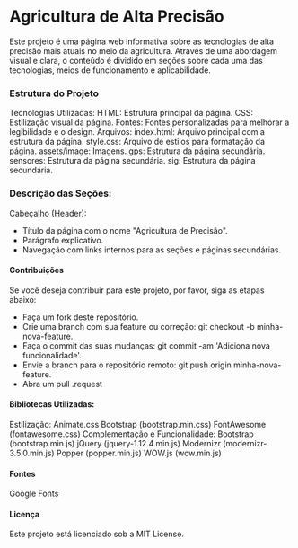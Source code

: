 # Agricultura de Alta Precisão
Este projeto é uma página web informativa sobre as tecnologias de alta precisão mais atuais no meio da agricultura. Através de uma abordagem visual e clara, o conteúdo é dividido em seções sobre cada uma das tecnologias, meios de funcionamento e aplicabilidade. 

### Estrutura do Projeto
Tecnologias Utilizadas:
HTML: Estrutura principal da página.
CSS: Estilização visual da página.
Fontes: Fontes personalizadas para melhorar a legibilidade e o design.
Arquivos:
index.html: Arquivo principal com a estrutura da página.
style.css: Arquivo de estilos para formatação da página.
assets/image: Imagens.
gps: Estrutura da página secundária.
sensores: Estrutura da página secundária.
sig: Estrutura da página secundária.

### Descrição das Seções:
Cabeçalho (Header):
* Título da página com o nome "Agricultura de Precisão".
* Parágrafo explicativo.
* Navegação com links internos para as seções e páginas secundárias.

#### Contribuições
Se você deseja contribuir para este projeto, por favor, siga as etapas abaixo:
* Faça um fork deste repositório.
* Crie uma branch com sua feature ou correção: git checkout -b minha-nova-feature.
* Faça o commit das suas mudanças: git commit -am 'Adiciona nova funcionalidade'.
* Envie a branch para o repositório remoto: git push origin minha-nova-feature.
* Abra um pull .request

#### Bibliotecas Utilizadas:
Estilização: Animate.css Bootstrap (bootstrap.min.css) FontAwesome (fontawesome.css) Complementação e Funcionalidade:
Bootstrap (bootstrap.min.js) jQuery (jquery-1.12.4.min.js) Modernizr (modernizr-3.5.0.min.js) Popper (popper.min.js) WOW.js (wow.min.js)

#### Fontes
Google Fonts

#### Licença
Este projeto está licenciado sob a MIT License.
